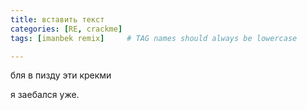 ```yaml
---
title: вставить текст
categories: [RE, crackme]
tags: [imanbek remix]     # TAG names should always be lowercase

---
```



бля в пизду эти крекми

я заебался уже. 










